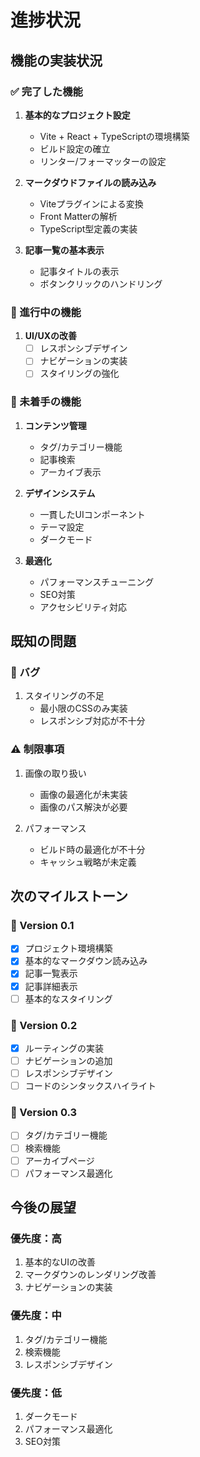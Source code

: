 # 進捗状況

## 機能の実装状況

### ✅ 完了した機能

1. **基本的なプロジェクト設定**
   - Vite + React + TypeScriptの環境構築
   - ビルド設定の確立
   - リンター/フォーマッターの設定

2. **マークダウドファイルの読み込み**
   - Viteプラグインによる変換
   - Front Matterの解析
   - TypeScript型定義の実装

3. **記事一覧の基本表示**
   - 記事タイトルの表示
   - ボタンクリックのハンドリング

### 🚧 進行中の機能

1. **UI/UXの改善**
   - [ ] レスポンシブデザイン
   - [ ] ナビゲーションの実装
   - [ ] スタイリングの強化

### 📝 未着手の機能

1. **コンテンツ管理**
   - タグ/カテゴリー機能
   - 記事検索
   - アーカイブ表示

2. **デザインシステム**
   - 一貫したUIコンポーネント
   - テーマ設定
   - ダークモード

3. **最適化**
   - パフォーマンスチューニング
   - SEO対策
   - アクセシビリティ対応

## 既知の問題

### 🐛 バグ
1. スタイリングの不足
   - 最小限のCSSのみ実装
   - レスポンシブ対応が不十分

### ⚠️ 制限事項
1. 画像の取り扱い
   - 画像の最適化が未実装
   - 画像のパス解決が必要

2. パフォーマンス
   - ビルド時の最適化が不十分
   - キャッシュ戦略が未定義

## 次のマイルストーン

### 🎯 Version 0.1
- [x] プロジェクト環境構築
- [x] 基本的なマークダウン読み込み
- [x] 記事一覧表示
- [x] 記事詳細表示
- [ ] 基本的なスタイリング

### 🎯 Version 0.2
- [x] ルーティングの実装
- [ ] ナビゲーションの追加
- [ ] レスポンシブデザイン
- [ ] コードのシンタックスハイライト

### 🎯 Version 0.3
- [ ] タグ/カテゴリー機能
- [ ] 検索機能
- [ ] アーカイブページ
- [ ] パフォーマンス最適化

## 今後の展望

### 優先度：高
1. 基本的なUIの改善
2. マークダウンのレンダリング改善
3. ナビゲーションの実装

### 優先度：中
1. タグ/カテゴリー機能
2. 検索機能
3. レスポンシブデザイン

### 優先度：低
1. ダークモード
2. パフォーマンス最適化
3. SEO対策
